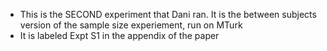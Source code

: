 
- This is the SECOND experiment that Dani ran. It is the between subjects version of the sample size experiement, run on MTurk
- It is labeled Expt S1 in the appendix of the paper